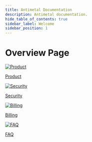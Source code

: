 ```yaml
---
title: Antimetal Documentation
description: Antimetal documentation.
hide_table_of_contents: true
sidebar_label: Welcome
sidebar_position: 1
---
```


# Overview Page


<div class="button-container">
  <a href="/product/savings/volume_discounts" class="button img">
    <img src="/img/sidebar-icons/product.png" alt="Product" />
    <p>Product</p>
  </a>
  <a href="/security/iam_roles_explained" class="button">
    <img src="/img/sidebar-icons/security.png" alt="Security" />
    <p>Security</p>
  </a>
  <a href="/billing/invoicing" class="button">
    <img src="/img/sidebar-icons/billing.png" alt="Billing" />
    <p>Billing</p>
  </a>
  <a href="/faq/" class="button">
    <img src="/img/sidebar-icons/faq.png" alt="FAQ" />
    <p>FAQ</p>
  </a>

</div>
